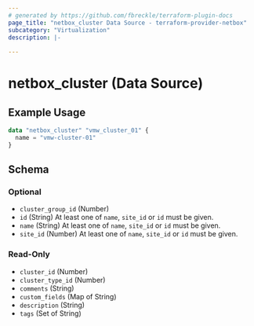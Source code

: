 ```yaml
---
# generated by https://github.com/fbreckle/terraform-plugin-docs
page_title: "netbox_cluster Data Source - terraform-provider-netbox"
subcategory: "Virtualization"
description: |-
  
---
```


# netbox_cluster (Data Source)



## Example Usage

```terraform
data "netbox_cluster" "vmw_cluster_01" {
  name = "vmw-cluster-01"
}
```

<!-- schema generated by tfplugindocs -->
## Schema

### Optional

- `cluster_group_id` (Number)
- `id` (String) At least one of `name`, `site_id` or `id` must be given.
- `name` (String) At least one of `name`, `site_id` or `id` must be given.
- `site_id` (Number) At least one of `name`, `site_id` or `id` must be given.

### Read-Only

- `cluster_id` (Number)
- `cluster_type_id` (Number)
- `comments` (String)
- `custom_fields` (Map of String)
- `description` (String)
- `tags` (Set of String)


